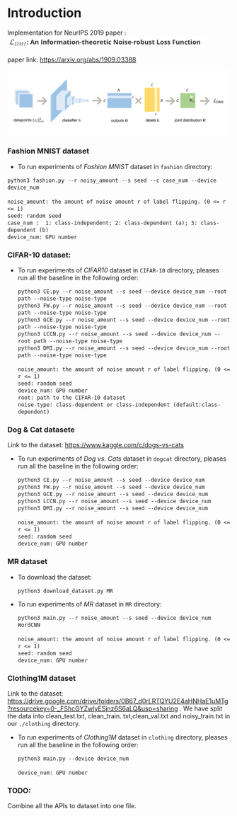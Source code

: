 # Introduction

Implementation for NeurIPS 2019 paper : <img src="https://github.com/Newbeeer/L_DMI/blob/master/title.png" width="450px" />

paper link: https://arxiv.org/abs/1909.03388



<img src="https://github.com/Newbeeer/L_DMI/blob/master/graph.png" width="650px" />

### Fashion MNIST dataset

- To run experiments of *Fashion MNIST* dataset in `fashion` directory:

```shell
python3 fashion.py --r noisy_amount --s seed --c case_num --device device_num

noise_amount: the amount of noise amount r of label flipping. (0 <= r <= 1)
seed: random seed
case_num :  1: class-independent; 2: class-dependent (a); 3: class-dependent (b)
device_num: GPU number

```



### CIFAR-10 dataset:

- To run experiments of *CIFAR10* dataset in `CIFAR-10` directory, pleases run all the baseline in the following order: 

  ```shell
  python3 CE.py --r noise_amount --s seed --device device_num --root path --noise-type noise-type
  python3 FW.py --r noise_amount --s seed --device device_num --root path --noise-type noise-type
  python3 GCE.py --r noise_amount --s seed --device device_num --root path --noise-type noise-type
  python3 LCCN.py --r noise_amount --s seed --device device_num --root path --noise-type noise-type
  python3 DMI.py --r noise_amount --s seed --device device_num --root path --noise-type noise-type
  
  noise_amount: the amount of noise amount r of label flipping. (0 <= r <= 1)
  seed: random seed
  device_num: GPU number
  root: path to the CIFAR-10 dataset
  noise-type: class-dependent or class-independent (default:class-dependent)
  ```

  

### Dog & Cat datasete 

Link to the dataset: https://www.kaggle.com/c/dogs-vs-cats

- To run experiments of *Dog vs. Cats* dataset in `dogcat` directory, pleases run all the baseline in the following order: 

  ```shell
  python3 CE.py --r noise_amount --s seed --device device_num
  python3 FW.py --r noise_amount --s seed --device device_num
  python3 GCE.py --r noise_amount --s seed --device device_num
  python3 LCCN.py --r noise_amount --s seed --device device_num
  python3 DMI.py --r noise_amount --s seed --device device_num
  
  noise_amount: the amount of noise amount r of label flipping. (0 <= r <= 1)
  seed: random seed
  device_num: GPU number
  ```

### MR dataset

- To download the dataset:
  ```shell
  python3 download_dataset.py MR
  ```

- To run experiments of *MR* dataset in `MR` directory:
  ```shell
  python3 main.py --r noise_amount --s seed --device device_num WordCNN
  
  noise_amount: the amount of noise amount r of label flipping. (0 <= r <= 1)
  seed: random seed
  device_num: GPU number
  ```

### Clothing1M dataset 

Link to the dataset: https://drive.google.com/drive/folders/0B67_d0rLRTQYU2E4aHNHaE1uMTg?resourcekey=0-_FShcGYZwIyESjnz6S6aLQ&usp=sharing . We have split the data into clean_test.txt, clean_train. txt,clean_val.txt and noisy_train.txt in our `./clothing` directory.

- To run experiments of *Clothing1M* dataset in `clothing` directory, pleases run all the baseline in the following order: 

  ```shell
  python3 main.py --device device_num
  
  device_num: GPU number
  ```



### TODO:

Combine all the APIs to dataset into one file.





